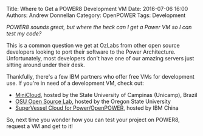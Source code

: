 Title: Where to Get a POWER8 Development VM
Date: 2016-07-06 16:00
Authors: Andrew Donnellan
Category: OpenPOWER
Tags: Development

*POWER8 sounds great, but where the heck can I get a Power VM so I can test my code?*

This is a common question we get at OzLabs from other open source developers looking to port their software to the Power Architecture. Unfortunately, most developers don't have one of our amazing servers just sitting around under their desk.

Thankfully, there's a few IBM partners who offer free VMs for development use. If you're in need of a development VM, check out:

 * [MiniCloud](http://openpower.ic.unicamp.br/minicloud/), hosted by the State University of Campinas (Unicamp), Brazil
 * [OSU Open Source Lab](http://osuosl.org/services/powerdev), hosted by the Oregon State University
 * [SuperVessel Cloud for Power/OpenPOWER](https://ptopenlab.com/cloudlabconsole), hosted by IBM China

So, next time you wonder how you can test your project on POWER8, request a VM and get to it!